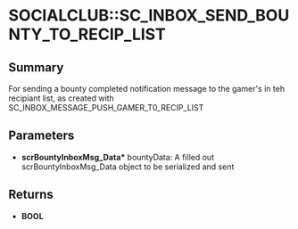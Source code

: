 # SOCIALCLUB::SC_INBOX_SEND_BOUNTY_TO_RECIP_LIST

## Summary
For sending a bounty completed notification message to the gamer's in teh recipiant
list, as created with SC_INBOX_MESSAGE_PUSH_GAMER_T0_RECIP_LIST

## Parameters
* **scrBountyInboxMsg_Data\*** bountyData: A filled out scrBountyInboxMsg_Data object to be serialized and sent

## Returns
* **BOOL**